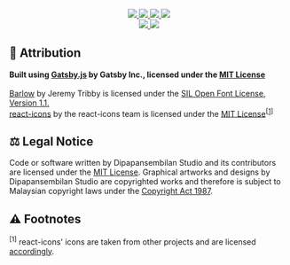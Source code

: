 <p align="center">
  <a href="https://github.com/dp9studio/Website/blob/master/LICENSE.md">
    <img src="https://img.shields.io/github/license/dp9studio/Website?style=for-the-badge" />
  </a>
  <a href="https://github.com/dp9studio/Website/search?l=javascript">
    <img src="https://img.shields.io/github/languages/top/dp9studio/Website?style=for-the-badge" />
  </a>
  <a href="https://github.com/dp9studio/Website/commits/main">
    <img src="https://img.shields.io/github/last-commit/dp9studio/Website?style=for-the-badge" />
  </a>
  <a href="https://dp9studio.com">
    <img src="https://img.shields.io/website?label=dp9studio.com&style=for-the-badge&url=https%3A%2F%2Fdp9studio.com" />
  </a>
  <br>
  <a href="https://discord.gg/Z2ujJ2U">
    <img src="https://img.shields.io/discord/697847444112670833?label=Discord&color=7289DA&logo=discord&logoColor=FFFFFF&style=for-the-badge" />
  </a>
  <a href="https://twitter.com/intent/follow?user_id=1227878307535847424">
    <img src="https://img.shields.io/twitter/follow/dp9studio?label=Twitter&color=1DA1F2&logo=twitter&logoColor=FFFFFF&style=for-the-badge" />
  </a>
</p>

## 📝 Attribution

<b>Built using <a href="https://github.com/gatsbyjs/gatsby">Gatsby.js</a> by Gatsby Inc., licensed under the <a href="https://github.com/gatsbyjs/gatsby/blob/master/LICENSE">MIT License</a></b><br>
<br><a href="https://fonts.google.com/specimen/Barlow">Barlow</a> by Jeremy Tribby is licensed under the <a href="https://scripts.sil.org/cms/scripts/page.php?item_id=OFL_web">SIL Open Font License, Version 1.1.</a>
<br><a href="https://react-icons.github.io/react-icons">react-icons</a> by the react-icons team is licensed under the <a href="https://github.com/react-icons/react-icons/blob/master/LICENSE">MIT License</a><sup>[<a href="#footnote-01">1</a>]</sup>

## ⚖ Legal Notice

Code or software written by Dipapansembilan Studio and its contributors are licensed under the <a href="https://github.com/dp9studio/Website/blob/main/LICENSE.md">MIT License</a>. Graphical artworks and designs by Dipapansembilan Studio are copyrighted works and therefore is subject to Malaysian copyright laws under the <a href="http://www.agc.gov.my/agcportal/uploads/files/Publications/LOM/EN/Act%20332%20-%20Copyright%20Act%201987%20Cetakan%20Semula%202013.pdf">Copyright Act 1987</a>.

## ⚠ Footnotes

<a id="footnote-01"><sup>[1]</sup></a> react-icons' icons are taken from other projects and are licensed <a href="https://github.com/react-icons/react-icons/blob/master/README.md#icons">accordingly</a>.
